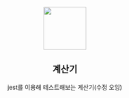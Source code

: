 <p align="middle" >
  <img width="100px;" src="https://github.com/next-step/js-calculator/raw/main/src/images/calculator_icon.png"/>
</p>
<h2 align="middle">계산기</h2>
<p align="middle">jest를 이용해 테스트해보는 계산기(수정 오잉) </p>
